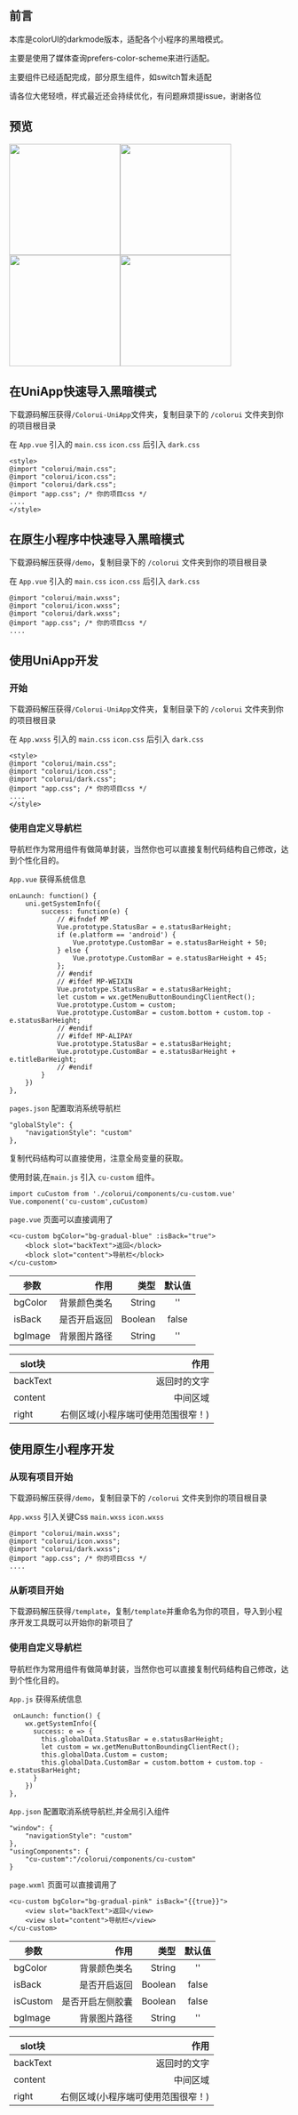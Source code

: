 ## 前言
本库是colorUI的darkmode版本，适配各个小程序的黑暗模式。

主要是使用了媒体查询prefers-color-scheme来进行适配。

主要组件已经适配完成，部分原生组件，如switch暂未适配

请各位大佬轻喷，样式最近还会持续优化，有问题麻烦提issue，谢谢各位

## 预览
<img src="https://github.com/zywang98/pic-folder/blob/master/141593748556_.pic.jpg" width="200"><img src="https://github.com/zywang98/pic-folder/blob/master/151593748557_.pic.jpg" width="200"><img src="https://github.com/zywang98/pic-folder/blob/master/161593748558_.pic.jpg" width="200"><img src="https://github.com/zywang98/pic-folder/blob/master/171593748559_.pic.jpg" width="200">

## 在UniApp快速导入黑暗模式

下载源码解压获得`/Colorui-UniApp`文件夹，复制目录下的 `/colorui` 文件夹到你的项目根目录

在 `App.vue` 引入的 `main.css` `icon.css` 后引入 `dark.css`

```
<style>
@import "colorui/main.css";
@import "colorui/icon.css";
@import "colorui/dark.css";
@import "app.css"; /* 你的项目css */
....
</style>
```

## 在原生小程序中快速导入黑暗模式

下载源码解压获得`/demo`，复制目录下的 `/colorui` 文件夹到你的项目根目录

在 `App.vue` 引入的 `main.css` `icon.css` 后引入 `dark.css`

```
@import "colorui/main.wxss";
@import "colorui/icon.wxss";
@import "colorui/dark.wxss";
@import "app.css"; /* 你的项目css */
....
```

## 使用UniApp开发
### 开始
下载源码解压获得`/Colorui-UniApp`文件夹，复制目录下的 `/colorui` 文件夹到你的项目根目录

在 `App.wxss` 引入的 `main.css` `icon.css` 后引入 `dark.css`

```
<style>
@import "colorui/main.css";
@import "colorui/icon.css";
@import "colorui/dark.css";
@import "app.css"; /* 你的项目css */
....
</style>
```

### 使用自定义导航栏
导航栏作为常用组件有做简单封装，当然你也可以直接复制代码结构自己修改，达到个性化目的。

`App.vue` 获得系统信息
```
onLaunch: function() {
	uni.getSystemInfo({
		success: function(e) {
			// #ifndef MP
			Vue.prototype.StatusBar = e.statusBarHeight;
			if (e.platform == 'android') {
				Vue.prototype.CustomBar = e.statusBarHeight + 50;
			} else {
				Vue.prototype.CustomBar = e.statusBarHeight + 45;
			};
			// #endif
			// #ifdef MP-WEIXIN
			Vue.prototype.StatusBar = e.statusBarHeight;
			let custom = wx.getMenuButtonBoundingClientRect();
			Vue.prototype.Custom = custom;
			Vue.prototype.CustomBar = custom.bottom + custom.top - e.statusBarHeight;
			// #endif		
			// #ifdef MP-ALIPAY
			Vue.prototype.StatusBar = e.statusBarHeight;
			Vue.prototype.CustomBar = e.statusBarHeight + e.titleBarHeight;
			// #endif
		}
	})
},
```

`pages.json` 配置取消系统导航栏
```
"globalStyle": {
	"navigationStyle": "custom"
},
```
复制代码结构可以直接使用，注意全局变量的获取。

使用封装,在`main.js` 引入 `cu-custom` 组件。
```
import cuCustom from './colorui/components/cu-custom.vue'
Vue.component('cu-custom',cuCustom)
```

`page.vue` 页面可以直接调用了
```
<cu-custom bgColor="bg-gradual-blue" :isBack="true">
	<block slot="backText">返回</block>
	<block slot="content">导航栏</block>
</cu-custom>
```
| 参数       | 作用   |类型    |  默认值 |
| --------   | -----:  |-----:  | :----:  |
| bgColor    | 背景颜色类名 |String  |   ''    |
| isBack     | 是否开启返回 | Boolean |   false |
| bgImage    | 背景图片路径 | String  |  ''     |

| slot块       | 作用   |
| --------   | -----:  |
| backText    | 返回时的文字 | 
| content     | 中间区域 | 
| right    | 右侧区域(小程序端可使用范围很窄！)  | 

## 使用原生小程序开发
### 从现有项目开始 
下载源码解压获得`/demo`，复制目录下的 `/colorui` 文件夹到你的项目根目录

`App.wxss` 引入关键Css `main.wxss` `icon.wxss`
```
@import "colorui/main.wxss";
@import "colorui/icon.wxss";
@import "colorui/dark.wxss";
@import "app.css"; /* 你的项目css */
....
```

### 从新项目开始
下载源码解压获得`/template`，复制`/template`并重命名为你的项目，导入到小程序开发工具既可以开始你的新项目了

### 使用自定义导航栏
导航栏作为常用组件有做简单封装，当然你也可以直接复制代码结构自己修改，达到个性化目的。

`App.js` 获得系统信息
```
 onLaunch: function() {
    wx.getSystemInfo({
      success: e => {
        this.globalData.StatusBar = e.statusBarHeight;
        let custom = wx.getMenuButtonBoundingClientRect();
        this.globalData.Custom = custom;  
        this.globalData.CustomBar = custom.bottom + custom.top - e.statusBarHeight;
      }
    })
},
```

`App.json` 配置取消系统导航栏,并全局引入组件
```
"window": {
	"navigationStyle": "custom"
},
"usingComponents": {
    "cu-custom":"/colorui/components/cu-custom"
}
```

`page.wxml` 页面可以直接调用了
```
<cu-custom bgColor="bg-gradual-pink" isBack="{{true}}">
	<view slot="backText">返回</view>
	<view slot="content">导航栏</view>
</cu-custom>

```
| 参数       | 作用   |类型    |  默认值 |
| --------   | -----:  |-----:  | :----:  |
| bgColor    | 背景颜色类名 |String  |   ''    |
| isBack     | 是否开启返回 | Boolean |   false |
| isCustom   | 是否开启左侧胶囊 | Boolean |   false |
| bgImage    | 背景图片路径 | String  |  ''     |

| slot块       | 作用   |
| --------   | -----:  |
| backText    | 返回时的文字 | 
| content     | 中间区域 | 
| right    | 右侧区域(小程序端可使用范围很窄！)  | 




